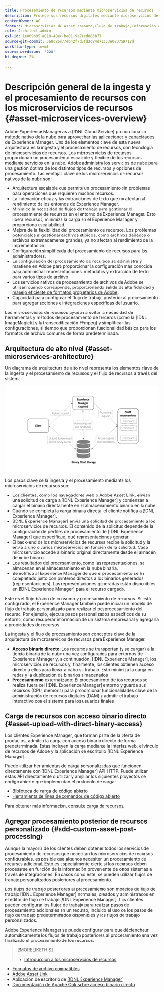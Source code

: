 ```yaml
---
title: Procesamiento de recursos mediante microservicios de recursos
description: Procese sus recursos digitales mediante microservicios de procesamiento de recursos escalables y nativos de la nube.
contentOwner: AG
feature: Microservicios de asset compute,Flujo de trabajo,Información de versión,Procesamiento de recursos
role: Architect,Admin
exl-id: 1e069b95-a018-40ec-be01-9a74ed883b77
source-git-commit: 568c25d77eb42f7d5fd3c84d71333e083759712d
workflow-type: tm+mt
source-wordcount: '828'
ht-degree: 2%

---
```


# Descripción general de la ingesta y el procesamiento de recursos con los microservicios de recursos {#asset-microservices-overview}

Adobe Experience Manager as a [!DNL Cloud Service] proporciona un método nativo de la nube para aprovechar las aplicaciones y capacidades de Experience Manager. Uno de los elementos clave de esta nueva arquitectura es la ingesta y el procesamiento de recursos, con tecnología de microservicios de recursos. Los microservicios de recursos proporcionan un procesamiento escalable y flexible de los recursos mediante servicios en la nube. Adobe administra los servicios de nube para una gestión óptima de los distintos tipos de recursos y opciones de procesamiento. Las ventajas clave de los microservicios de recursos nativos de la nube son:

* Arquitectura escalable que permite un procesamiento sin problemas para operaciones que requieren muchos recursos.
* La indexación eficaz y las extracciones de texto que no afectan al rendimiento de los entornos de Experience Manager.
* Minimice la necesidad de flujos de trabajo para gestionar el procesamiento de recursos en el entorno de Experience Manager. Esto libera recursos, minimiza la carga en el Experience Manager y proporciona escalabilidad.
* Mejora de la flexibilidad del procesamiento de recursos. Los problemas potenciales al gestionar archivos atípicos, como archivos dañados o archivos extremadamente grandes, ya no afectan al rendimiento de la implementación.
* Configuración simplificada del procesamiento de recursos para los administradores.
* La configuración del procesamiento de recursos se administra y mantiene en Adobe para proporcionar la configuración más conocida para administrar representaciones, metadatos y extracción de texto para varios tipos de archivo
* Los servicios nativos de procesamiento de archivos de Adobe se utilizan cuando corresponde, proporcionando salida de alta fidelidad y [manejo eficiente de formatos propietarios de Adobe](file-format-support.md).
* Capacidad para configurar el flujo de trabajo posterior al procesamiento para agregar acciones e integraciones específicas del usuario.

Los microservicios de recursos ayudan a evitar la necesidad de herramientas y métodos de procesamiento de terceros (como la [!DNL ImageMagick] y la transcodificación FFmpeg) y simplifican las configuraciones, al tiempo que proporcionan funcionalidad básica para los formatos de archivo comunes de forma predeterminada.

## Arquitectura de alto nivel {#asset-microservices-architecture}

Un diagrama de arquitectura de alto nivel representa los elementos clave de la ingesta y el procesamiento de recursos y el flujo de recursos a través del sistema.

<!-- Proposed DRAFT diagram for asset microservices overview - see section "Asset processing - high-level diagram" in the PPTX deck

https://adobe-my.sharepoint.com/personal/gklebus_adobe_com/_layouts/15/guestaccess.aspx?guestaccesstoken=jexDC5ZnepXSt6dTPciH66TzckS1BPEfdaZuSgHugL8%3D&docid=2_1ec37f0bd4cc74354b4f481cd420e07fc&rev=1&e=CdgElS
-->

![Ingesta y procesamiento de recursos con ](assets/asset-microservices-overview.png "microservicios de recursosIngesta y procesamiento de recursos con microservicios de recursos")

Los pasos clave de la ingesta y el procesamiento mediante los microservicios de recursos son:

* Los clientes, como los navegadores web o Adobe Asset Link, envían una solicitud de carga a [!DNL Experience Manager] y comienzan a cargar el binario directamente en el almacenamiento binario en la nube.
* Cuando se completa la carga binaria directa, el cliente notifica a [!DNL Experience Manager].
* [!DNL Experience Manager] envía una solicitud de procesamiento a los microservicios de recursos. El contenido de la solicitud depende de la configuración de perfiles de procesamiento de [!DNL Experience Manager] que especifique, qué representaciones generar.
* El back-end de los microservicios de recursos recibe la solicitud y la envía a uno o varios microservicios en función de la solicitud. Cada microservicio accede al binario original directamente desde el almacén de nube binario.
* Los resultados del procesamiento, como las representaciones, se almacenan en el almacenamiento en la nube binaria.
* Se notifica al Experience Manager de que el procesamiento se ha completado junto con punteros directos a los binarios generados (representaciones). Las representaciones generadas están disponibles en [!DNL Experience Manager] para el recurso cargado.

Este es el flujo básico de consumo y procesamiento de recursos. Si está configurado, el Experience Manager también puede iniciar un modelo de flujo de trabajo personalizado para realizar el posprocesamiento del recurso. Por ejemplo, ejecute pasos personalizados específicos de su entorno, como recuperar información de un sistema empresarial y agregarla a propiedades de recursos.

La ingesta y el flujo de procesamiento son conceptos clave de la arquitectura de microservicios de recursos para Experience Manager.

* **Acceso binario directo**: Los recursos se transportan (y se cargan) a la tienda binaria de la nube una vez configurados para entornos de Experience Manager y, a continuación,  [!DNL Experience Manager], los microservicios de recursos y, finalmente, los clientes obtienen acceso directo a ellos para llevar a cabo su trabajo. Esto minimiza la carga en redes y la duplicación de binarios almacenados
* **Procesamiento** externalizado: El procesamiento de los recursos se realiza fuera del  [!DNL Experience Manager] entorno y guarda sus recursos (CPU, memoria) para proporcionar funcionalidades clave de la administración de recursos digitales (DAM) y admitir el trabajo interactivo con el sistema para los usuarios finales

## Carga de recursos con acceso binario directo {#asset-upload-with-direct-binary-access}

Los clientes Experience Manager, que forman parte de la oferta de productos, admiten la carga con acceso binario directo de forma predeterminada. Estas incluyen la carga mediante la interfaz web, el vínculo de recursos de Adobe y la aplicación de escritorio [!DNL Experience Manager].

Puede utilizar herramientas de carga personalizadas que funcionen directamente con [!DNL Experience Manager] API HTTP. Puede utilizar estas API directamente o utilizar y ampliar los siguientes proyectos de código abierto que implementan el protocolo de carga:

* [Biblioteca de carga de código abierto](https://github.com/adobe/aem-upload)
* [Herramienta de línea de comandos de código abierto](https://github.com/adobe/aio-cli-plugin-aem)

Para obtener más información, consulte [carga de recursos](add-assets.md).

## Agregar procesamiento posterior de recursos personalizado {#add-custom-asset-post-processing}

Aunque la mayoría de los clientes deben obtener todos los servicios de procesamiento de recursos que necesitan los microservicios de recursos configurables, es posible que algunos necesiten un procesamiento de recursos adicional. Esto es especialmente cierto si los recursos deben procesarse en función de la información proveniente de otros sistemas a través de integraciones. En casos como este, se pueden utilizar flujos de trabajo personalizados posteriores al procesamiento.

Los flujos de trabajo posteriores al procesamiento son modelos de flujo de trabajo [!DNL Experience Manager] normales, creados y administrados en el editor de flujo de trabajo [!DNL Experience Manager]. Los clientes pueden configurar los flujos de trabajo para realizar pasos de procesamiento adicionales en un recurso, incluido el uso de los pasos de flujo de trabajo predeterminados disponibles y los flujos de trabajo personalizados.

Adobe Experience Manager se puede configurar para que déclencheur automáticamente los flujos de trabajo posteriores al procesamiento una vez finalizado el procesamiento de los recursos.

<!-- TBD asgupta, Engg: Create some asset-microservices-data-flow-diagram.
-->

>[!MORELIKETHIS]
>
>* [Introducción a los microservicios de recursos](asset-microservices-configure-and-use.md)
* [Formatos de archivo compatibles](file-format-support.md)
* [Adobe Asset Link](https://helpx.adobe.com/es/enterprise/using/adobe-asset-link.html)
* Aplicación de escritorio de [[!DNL Experience Manager]  ](https://experienceleague.adobe.com/docs/experience-manager-desktop-app/using/introduction.html)
* [Documentación de Apache Oak sobre acceso binario directo](https://jackrabbit.apache.org/oak/docs/features/direct-binary-access.html)

